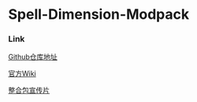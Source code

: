 # Spell-Dimension-Modpack

### Link

[Github仓库地址](https://github.com/Karashok-Leo/Spell-Dimension-Modpack)

[官方Wiki](https://karashok-leo.github.io/Wiki/)

[整合包宣传片](https://www.bilibili.com/video/BV1sZ42117eN)